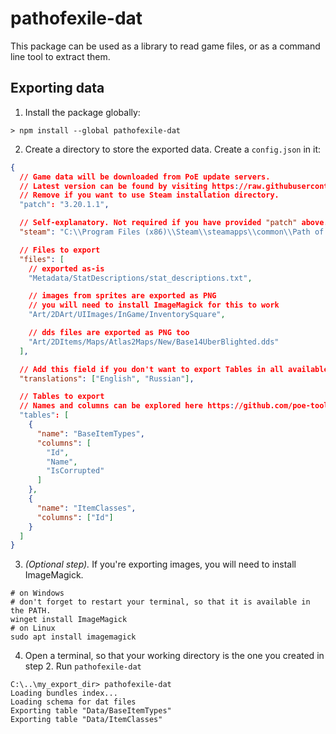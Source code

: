 # pathofexile-dat

This package can be used as a library to read game files,
or as a command line tool to extract them.

## Exporting data

1. Install the package globally:

```
> npm install --global pathofexile-dat
```

2. Create a directory to store the exported data.
Create a `config.json` in it:

```json
{
  // Game data will be downloaded from PoE update servers.
  // Latest version can be found by visiting https://raw.githubusercontent.com/poe-tool-dev/latest-patch-version/main/latest.txt
  // Remove if you want to use Steam installation directory.
  "patch": "3.20.1.1",

  // Self-explanatory. Not required if you have provided "patch" above.
  "steam": "C:\\Program Files (x86)\\Steam\\steamapps\\common\\Path of Exile",

  // Files to export
  "files": [
    // exported as-is
    "Metadata/StatDescriptions/stat_descriptions.txt",

    // images from sprites are exported as PNG
    // you will need to install ImageMagick for this to work
    "Art/2DArt/UIImages/InGame/InventorySquare",

    // dds files are exported as PNG too
    "Art/2DItems/Maps/Atlas2Maps/New/Base14UberBlighted.dds"
  ],

  // Add this field if you don't want to export Tables in all available languages.
  "translations": ["English", "Russian"],

  // Tables to export
  // Names and columns can be explored here https://github.com/poe-tool-dev/dat-schema/tree/main/dat-schema
  "tables": [
    {
      "name": "BaseItemTypes",
      "columns": [
        "Id",
        "Name",
        "IsCorrupted"
      ]
    },
    {
      "name": "ItemClasses",
      "columns": ["Id"]
    }
  ]
}
```

3. _(Optional step)._ If you're exporting images, you will need to install ImageMagick.

```
# on Windows
# don't forget to restart your terminal, so that it is available in the PATH.
winget install ImageMagick
# on Linux
sudo apt install imagemagick
```

4. Open a terminal, so that your working directory is the one you created in step 2. Run `pathofexile-dat`

```
C:\..\my_export_dir> pathofexile-dat
Loading bundles index...
Loading schema for dat files
Exporting table "Data/BaseItemTypes"
Exporting table "Data/ItemClasses"
```
